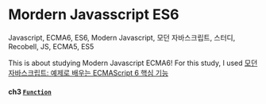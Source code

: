 # Mordern Javasscript ES6
Javascript, ECMA6, ES6, Modern Javascript, 모던 자바스크립트, 스터디, Recobell, JS, ECMA5, ES5


This is about studying Modern Javascript ECMA6!
For this study, I used [모던 자바스크립트: 예제로 배우는 ECMAScript 6 핵심 기능](https://www.aladin.co.kr/shop/wproduct.aspx?ItemId=122260559)

#### ch3 [`Function`](./ch3.Function.md)
